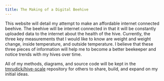 ```yaml
---
title: The Making of a Digital Beehive
---
```

This website will detail my attempt to make an affordable internet connected beehive. The beehive will be internet connected in that it will be constantly uploaded data to the internet about the health of the hive. Currently, the three key measurements that I would like to know are weight and weight change, inside temperature, and outside temperature. I believe that these three pieces of information will help me to become a better beekeeper and notice trends with my hives over time. 


All of my methods, diagrams, and source code will be kept in the [tmrudick/hive-scale](http://github.com/tmrudick/hive-scale) repository for others to share, build, and expand on my initial ideas.